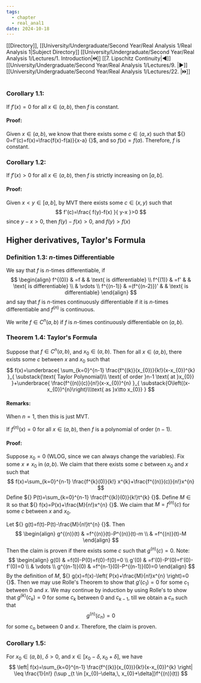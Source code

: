 ```yaml
---
tags:
  - chapter
  - real_anal1
date: 2024-10-18
---
```

[[Directory]], [[University/Undergraduate/Second Year/Real Analysis 1/Real Analysis 1|Subject Directory]]
[[University/Undergraduate/Second Year/Real Analysis 1/Lectures/1. Introduction|🞀🞀]] [[7. Lipschitz Continuity|◀]] [[University/Undergraduate/Second Year/Real Analysis 1/Lectures/9. |▶]] [[University/Undergraduate/Second Year/Real Analysis 1/Lectures/22. |🞂🞂]]
# 
## 
### Corollary 1.1:
If ${} f'(x)=0 {}$ for all ${} x \in (a,\, b) {}$, then $f$ is constant.
#### Proof:
Given ${} x \in (a,\, b) {}$, we know that there exists some ${} c \in (a,\, x) {}$ such that ${} 0=f'(c)=f(x)=\frac{f(x)-f(a)}{x-a}  {}$, and so ${} f(x)=f(a) {}$. Therefore, $f$ is constant. 
### Corollary 1.2:
If ${} f'(x)>0 {}$ for all ${} x \in (a,\, b) {}$, then $f$ is strictly increasing on ${} [a,\, b] {}$. 
#### Proof:
Given ${} x<y \in [a,\, b] {}$, by MVT there exists some ${} c \in (x,\, y) {}$ such that 
$$
f'(c)=\frac{ f(y)-f(x) }{ y-x }>0
$$
since ${} y-x>0 {}$, then ${} f(y)-f(x)>0 {}$, and ${} f(y)>f(x) {}$
## Higher derivatives, Taylor's Formula
### Definition 1.3: $n {}$-times Differentiable
We say that ${} f$ is $n$-times differentiable, if
$$
\begin{align}
f^{(0)} & =f  &  & \text{ is differentiable} \\
f^{(1)} & =f'  &  & \text{ is differentiable} \\
 & \vdots \\
f^{(n-1)} & =(f^{(n-2)})'  &  & \text{ is differentiable}
\end{align}
$$
and say that $f$ is $n$-times continuously differentiable if it is $n$-times differentiable and ${} f^{(n)} {}$ is continuous.

We write ${} f \in C^{n}(a,\, b) {}$ if $f$ is $n$-times continuously differentiable on ${} (a,\, b) {}$.
### Theorem 1.4: Taylor's Formula
Suppose that ${} f \in C^{n}(a,\, b) {}$, and ${} x_{0} \in (a,\, b) {}$. Then for all ${} x \in (a,b) {}$, there exists some ${} c {}$ between $x$ and $x_{0}$ such that 
$$
f(x)=\underbrace{ \sum_{k=0}^{n-1} \frac{f^{(k)}(x_{0})}{k!}(x-x_{0})^{k} }_{ \substack{\text{ Taylor Polynomial}\\ \text{ of order }n-1 \text{ at }x_{0}}  }+\underbrace{ \frac{f^{(n)}(c)}{n!}(x-x_{0})^{n} }_{ \substack{O\left((x-x_{0})^{n}\right)\\\text{ as }x\tto x_{0}}  }
$$
#### Remarks:
When ${} n=1 {}$, then this is just MVT. 

If ${} f^{(n)}(x)=0 {}$ for all ${} x \in (a,\, b) {}$, then $f$ is a polynomial of order ${} (n-1) {}$. 
#### Proof:
Suppose ${} x_{0}=0 {}$ (WLOG, since we can always change the variables). Fix some $x\neq x_{0}$ in ${} (a,\, b) {}$. We claim that there exists some $c$ between $x_{0}$ and $x {}$ such that
$$
f(x)=\sum_{k=0}^{n-1} \frac{f^{k}(0)}{k!} x^{k}+\frac{f^{(n)}(c)}{n!}x^{n} 
$$
Define ${} P(t)=\sum_{k=0}^{n-1} \frac{f^{(k)}(0)}{k!}t^{k} {}$. Define ${} M \in \mathbb{R} {}$ so that ${} f(x)=P(x)+\frac{M}{n!}x^{n} {}$. We claim that ${} M=f^{(n)}(c) {}$ for some $c$ between $x$ and $x_{0}$.

Let ${} g(t)=f(t)-P(t)-\frac{M}{n!}t^{n} {}$. Then 
$$
\begin{align}
g^{(n)}(t) & =f^{(n)}(t)-P^{(n)}(t)-m \\
 & =f^{(n)}(t)-M
\end{align}
$$
Then the claim is proven if there exists some $c$ such that ${} g^{(n)}(c)=0 {}$. Note:
$$
\begin{align}
g(0) & =f(0)-P(0)=f(0)-f(0)=0 \\
 g'(0) & =f'(0)-P'(0)=f'(0)-f'(0)=0 \\
 & \vdots  \\
g^{(n-1)}(0) & =f^{n-1}(0)-P^{(n-1)}(0)=0
\end{align}
$$
By the definition of $M$, ${} g(x)=f(x)-\left( P(x)+\frac{M}{n!}x^{n} \right)=0 {}$. Then we may use Rolle's Theorem to show that ${} g'(c_{1})=0 {}$ for some $c_{1}$ between $0$ and $x {}$. We may continue by induction by using Rolle's to show that ${} g^{(k)}(c_{k})=0 {}$ for some ${} c_{k} {}$ between $0$ and ${} c_{k-1} {}$, till we obtain a ${} c_{n} {}$ such that
$$
g^{(n)}(c_{n})=0
$$
for some ${} c_{n} {}$ between $0$ and $x$. Therefore, the claim is proven. 
### Corollary 1.5:
For ${} x_{0} \in (a,\, b) {}$, ${} \delta>0 {}$, and ${} x \in [x_{0}-\delta,\, x_{0}+\delta] {}$, we have
$$
\left| f(x)=\sum_{k=0}^{n-1} \frac{f^{(k)}(x_{0})}{k!}(x-x_{0})^{k} \right| \leq \frac{1}{n!} (\sup _{t \in [x_{0}-\delta,\, x_{0}+\delta]}f^{(n)}(t))
$$
